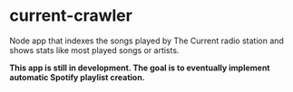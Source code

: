 # current-crawler
Node app that indexes the songs played by The Current radio station and shows stats like most played songs or artists.

**This app is still in development. The goal is to eventually implement automatic Spotify playlist creation.**

